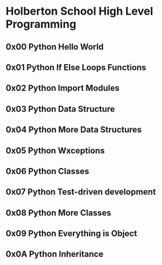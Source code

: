 # Holberton School High Level Programming

## 0x00 Python Hello World

## 0x01 Python If Else Loops Functions

## 0x02 Python Import Modules

## 0x03 Python Data Structure

## 0x04 Python More Data Structures

## 0x05 Python Wxceptions

## 0x06 Python Classes

## 0x07 Python Test-driven development

## 0x08 Python More Classes

## 0x09 Python Everything is Object

## 0x0A Python Inheritance
